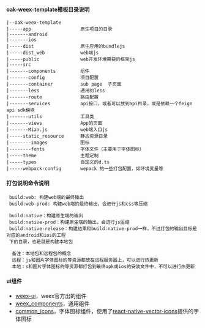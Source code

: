 
#### oak-weex-template模板目录说明

```
|--oak-weex-template
|-----app                  原生项目的目录
|-------android
|-------ios
|-----dist                 原生应用的bundlejs
|-----dist_web             web端js
|-----public               web开发环境需要的框架js
|-----src
|-------components         组件
|-------config             项目配置
|-------container          sub page  子页面
|-------less               通用的less
|-------route              路由配置
|-------services           api接口，或者可以放到api目录，或是依赖一个feign api sdk模块
|-------utils              工具类
|-------views              App的页面
|-------Mian.js            web端入口js
|-----static_resource      静态资源目录
|--------images            图标
|--------fonts             字体文件（主要用于字体图标）
|-----theme                主题定制
|-----types                自定义的d.ts
|-----webpack-config       wepack 的一些打包配置，如环境变量等

```

#### 打包说明命令说明
```
 build:web: 构建web端的最终输出
 build:web-prod: 构建web端的最终输出，会进行js和css等压缩
 
 build:native：构建原生端的输出
 build:native-prod：构建原生端的输出，会进行js压缩
 build:native-release：构建结果和build:native-prod一样，不过打包的输出目标是对应的android和ios的工程
 下的目录，也是就是构建本地包
  
  备注：本地包和远程包的概念
  远程：js和图片字体图标的等资源都放在远程服务器上，可以进行热更新
  本地：s和图片字体图标的等资源都打包到最终apk或ios的安装文件中，不可以进行热更新

```
#### ui组件
- [weex-ui](https://github.com/alibaba/weex-ui)，weex官方出的组件
- [weex_components](../../components/weex_components)，通用组件
- [common_icons](../../components/common_icons)，字体图标组件，使用了[react-native-vector-icons](https://oblador.github.io/react-native-vector-icons/)提供的字体图标

